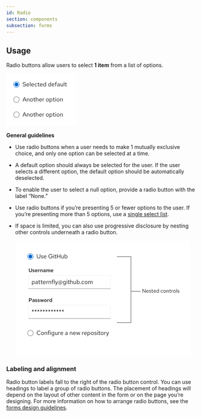 ```yaml
---
id: Radio
section: components
subsection: forms
---
```


## Usage
Radio buttons allow users to select **1 item** from a list of options.

<img src="./img/radio.png" alt="Example of radio button options" width="187"/>

**General guidelines**

*  Use radio buttons when a user needs to make 1 mutually exclusive choice, and only one option can be selected at a time.
* A default option should always be selected for the user. If the user selects a different option, the default option should be automatically deselected.
* To enable the user to select a null option, provide a radio button with the label “None.”
* Use radio buttons if you’re presenting 5 or fewer options to the user. If you’re presenting more than 5 options, use a [single select list](/components/menus/select/design-guidelines#single-select). 
* If space is limited, you can also use progressive disclosure by nesting other controls underneath a radio button.

    <img src="./img/nested-controls-radio.png" alt="Example of nested control with radio buttons" width="465"/>


### Labeling and alignment

Radio button labels fall to the right of the radio button control. You can use headings to label a group of radio buttons. The placement of headings will depend on the layout of other content in the form or on the page you’re designing. For more information on how to arrange radio buttons, see the [forms design guidelines](/components/forms/form/design-guidelines#data-input-arrangement).
